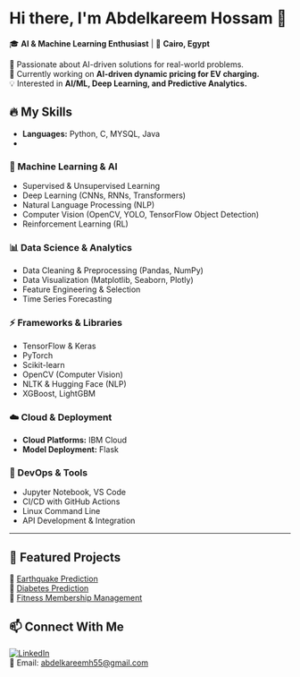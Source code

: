 # Hi there, I'm Abdelkareem Hossam 👋  

🎓 **AI & Machine Learning Enthusiast** | 📍 **Cairo, Egypt**  

🔬 Passionate about AI-driven solutions for real-world problems.  
🚀 Currently working on **AI-driven dynamic pricing for EV charging.**  
💡 Interested in **AI/ML, Deep Learning, and Predictive Analytics.**  

## 🔥 My Skills  
- **Languages:** Python, C, MYSQL, Java  
- 
### **🧠 Machine Learning & AI**  
- Supervised & Unsupervised Learning  
- Deep Learning (CNNs, RNNs, Transformers)  
- Natural Language Processing (NLP)  
- Computer Vision (OpenCV, YOLO, TensorFlow Object Detection)  
- Reinforcement Learning (RL)  

### **📊 Data Science & Analytics**  
- Data Cleaning & Preprocessing (Pandas, NumPy)  
- Data Visualization (Matplotlib, Seaborn, Plotly)  
- Feature Engineering & Selection  
- Time Series Forecasting  

### **⚡ Frameworks & Libraries**  
- TensorFlow & Keras  
- PyTorch  
- Scikit-learn  
- OpenCV (Computer Vision)  
- NLTK & Hugging Face (NLP)  
- XGBoost, LightGBM  

### **☁️ Cloud & Deployment**  
- **Cloud Platforms:** IBM Cloud  
- **Model Deployment:** Flask   

### **🔧 DevOps & Tools**  
- Jupyter Notebook, VS Code  
- CI/CD with GitHub Actions  
- Linux Command Line  
- API Development & Integration  

--- 

## 🚀 Featured Projects  
🔹 [Earthquake Prediction](https://github.com/kilofrakh/Earthquake-Prediction)  
🔹 [Diabetes Prediction](https://github.com/kilofrakh/Diabetes-Prediction)  
🔹 [Fitness Membership Management](https://github.com/kilofrakh/Fitness-Center-Management)  

## 📫 Connect With Me  
[![LinkedIn](https://img.shields.io/badge/LinkedIn-Abdelkareem-blue?style=flat&logo=linkedin)](https://www.linkedin.com/in/abdelkareem-hossam-862a07240/)  
📧 Email: abdelkareemh55@gmail.com  
